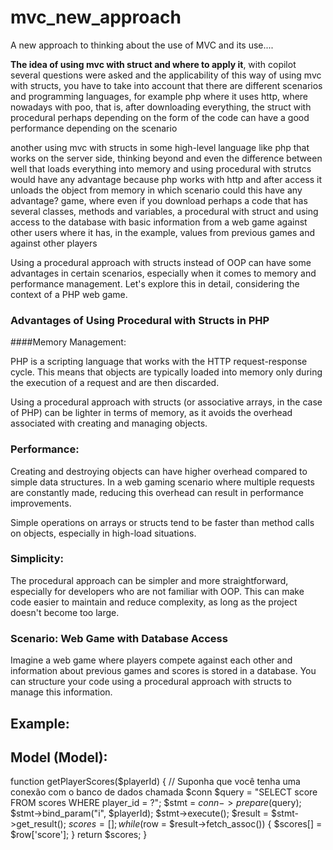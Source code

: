 # mvc_new_approach
A new approach to thinking about the use of MVC and its use....




**The idea of ​​using mvc with struct and where to apply it**, with copilot several questions were asked
and the applicability of this way of using mvc with structs, you have to take into account that 
there are different scenarios and programming languages, for example php where it uses http, 
where nowadays with poo, that is, after downloading everything, the struct with procedural 
perhaps depending on the form of the code can have a good performance depending on the scenario











another using mvc with structs in some high-level language like php that works on the server side, 
thinking beyond and even the difference between well that loads everything into memory and using procedural
with strutcs would have any advantage because php works with http and after access it unloads the object 
from memory in which scenario could this have any advantage? game, where even if you download perhaps a 
code that has several classes, methods and variables, a procedural with struct and using access to the 
database with basic information from a web game against other users where it has, in the example, 
values ​​from previous games and against other players


Using a procedural approach with structs instead of OOP can have some advantages in certain scenarios, 
especially when it comes to memory and performance management. 
Let's explore this in detail, considering the context of a PHP web game.

### Advantages of Using Procedural with Structs in PHP
####Memory Management:

PHP is a scripting language that works with the HTTP request-response cycle. 
This means that objects are typically loaded into memory only during the execution of a request and are then discarded.

Using a procedural approach with structs (or associative arrays, in the case of PHP) can be lighter in terms of memory, 
as it avoids the overhead associated with creating and managing objects.

### Performance:

Creating and destroying objects can have higher overhead compared to simple data structures. In a web gaming scenario where multiple 
requests are constantly made, reducing this overhead can result in performance improvements.

Simple operations on arrays or structs tend to be faster than method calls on objects, especially in high-load situations.

### Simplicity:

The procedural approach can be simpler and more straightforward, especially for developers who are not familiar with OOP. 
This can make code easier to maintain and reduce complexity, as long as the project doesn't become too large.


### Scenario: Web Game with Database Access
Imagine a web game where players compete against each other and information about previous games and scores is stored in a database.
You can structure your code using a procedural approach with structs to manage this information.

## Example:

## Model (Model):


function getPlayerScores($playerId) {
    // Suponha que você tenha uma conexão com o banco de dados chamada $conn
    $query = "SELECT score FROM scores WHERE player_id = ?";
    $stmt = $conn->prepare($query);
    $stmt->bind_param("i", $playerId);
    $stmt->execute();
    $result = $stmt->get_result();
    $scores = [];
    while ($row = $result->fetch_assoc()) {
        $scores[] = $row['score'];
    }
    return $scores;
}
